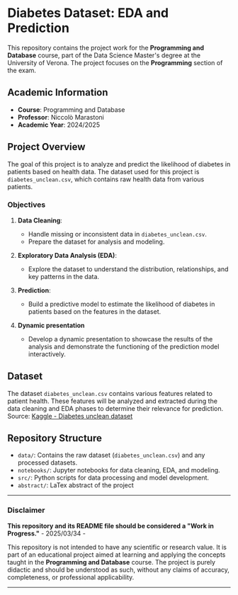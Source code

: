 # Diabetes Dataset: EDA and Prediction  

This repository contains the project work for the **Programming and Database** course, part of the Data Science Master's degree at the University of Verona. The project focuses on the **Programming** section of the exam.  

## Academic Information  
- **Course**: Programming and Database  
- **Professor**: Niccolò Marastoni  
- **Academic Year**: 2024/2025  

## Project Overview  
The goal of this project is to analyze and predict the likelihood of diabetes in patients based on health data. The dataset used for this project is `diabetes_unclean.csv`, which contains raw health data from various patients.  

### Objectives  
1. **Data Cleaning**:  
    - Handle missing or inconsistent data in `diabetes_unclean.csv`.  
    - Prepare the dataset for analysis and modeling.  

2. **Exploratory Data Analysis (EDA)**:  
    - Explore the dataset to understand the distribution, relationships, and key patterns in the data.  

3. **Prediction**:  
    - Build a predictive model to estimate the likelihood of diabetes in patients based on the features in the dataset.  

4. **Dynamic presentation**
    - Develop a dynamic presentation to showcase the results of the analysis and demonstrate the functioning of the prediction model interactively.

## Dataset  
The dataset `diabetes_unclean.csv` contains various features related to patient health. These features will be analyzed and extracted during the data cleaning and EDA phases to determine their relevance for prediction.  
Source: [Kaggle - Diabetes unclean dataset](https://www.kaggle.com/datasets/kabirolawalemohammed/diabetes-unclean)

## Repository Structure  
- `data/`: Contains the raw dataset (`diabetes_unclean.csv`) and any processed datasets.  
- `notebooks/`: Jupyter notebooks for data cleaning, EDA, and modeling.  
- `src/`: Python scripts for data processing and model development.  
- `abstract/`: LaTex abstract of the project 


___
### Disclaimer  
**This repository and its README file should be considered a "Work in Progress."**  - 2025/03/34 -

This repository is not intended to have any scientific or research value. It is part of an educational project aimed at learning and applying the concepts taught in the **Programming and Database** course. The project is purely didactic and should be understood as such, without any claims of accuracy, completeness, or professional applicability.  

---  
